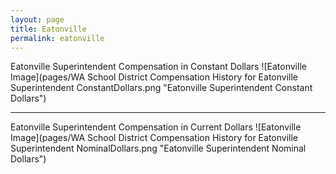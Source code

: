 ```yaml
---
layout: page
title: Eatonville
permalink: eatonville
---
```



Eatonville Superintendent Compensation in Constant Dollars
![Eatonville Image](pages/WA School District Compensation History for Eatonville Superintendent ConstantDollars.png "Eatonville Superintendent Constant Dollars")
___

Eatonville Superintendent Compensation in Current Dollars
![Eatonville Image](pages/WA School District Compensation History for Eatonville Superintendent NominalDollars.png "Eatonville Superintendent Nominal Dollars")